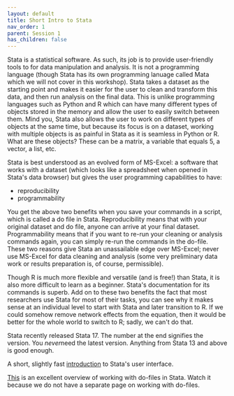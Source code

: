 ```yaml
---
layout: default
title: Short Intro to Stata
nav_order: 1
parent: Session 1
has_children: false
---
```


Stata is a statistical software. As such, its job is to provide user-friendly tools to for data manipulation and analysis. It is not a programming language (though Stata has its own programming lanuage called Mata which we will not cover in this workshop). Stata takes a dataset as the starting point and makes it easier for the user to clean and transform this data, and then run analysis on the final data. This is unlike programming languages such as Python and R which can have many different types of objects stored in the memory and allow the user to easily switch between them. Mind you, Stata also allows the user to work on different types of objects at the same time, but because its focus is on a dataset, working with multiple objects is as painful in Stata as it is seamless in Python or R. What are these objects? These can be a matrix, a variable that equals 5, a vector, a list, etc. 

Stata is best understood as an evolved form of MS-Excel: a software that works with a dataset (which looks like a spreadsheet when opened in Stata's data browser) but gives the user programming capabilities to have:

- reproducibility
- programmability 

You get the above two benefits when you save your commands in a script, which is called a do file in Stata. Reproducibility means that with your original dataset and do file, anyone can arrive at your final dataset. Programmability means that if you want to re-run your cleaning or analysis commands again, you can simply re-run the commands in the do-file. These two reasons give Stata an unassailable edge over MS-Excel; never use MS-Excel for data cleaning and analysis (some very preliminary data work or results preparation is, of course, permissible).

Though R is much more flexible and versatile (and is free!) than Stata, it is also more difficult to learn as a beginner. Stata's documentation for its commands is superb. Add on to these two benefits the fact that most researchers use Stata for most of their tasks, you can see why it makes sense at an individual level to start with Stata and later transition to R. If we could somehow remove network effects from the equation, then it would be better for the whole world to switch to R; sadly, we can't do that. 

Stata recently released Stata 17. The number at the end signifies the version. You *never*need the latest version. Anything from Stata 13 and above is good enough. 

A short, slightly fast [introduction](https://www.youtube.com/watch?v=2Lde75owQlU) to Stata's user interface. 

[This](https://www.youtube.com/watch?v=6IzNTAaRNx0) is an excellent overview of working with do-files in Stata. Watch it because we do not have a separate page on working with do-files.
